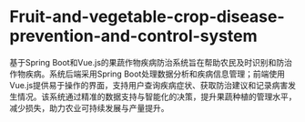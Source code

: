 # Fruit-and-vegetable-crop-disease-prevention-and-control-system
基于Spring Boot和Vue.js的果蔬作物疾病防治系统旨在帮助农民及时识别和防治作物疾病。系统后端采用Spring Boot处理数据分析和疾病信息管理；前端使用Vue.js提供易于操作的界面，支持用户查询疾病症状、获取防治建议和记录病害发生情况。该系统通过精准的数据支持与智能化的决策，提升果蔬种植的管理水平，减少损失，助力农业可持续发展与产量提升。
